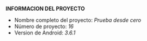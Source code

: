 **INFORMACION DEL PROYECTO**

* Nombre completo del proyecto: *Prueba desde cero*
* Número de proyecto: *16*
* Version de Android: *3.6.1*
